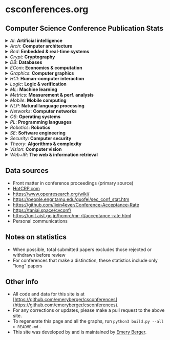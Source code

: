 # csconferences.org

## Computer Science Conference Publication Stats


<details>
<summary>
<em>AI</em>: <b>Artificial intelligence</b>
</summary>
<A NAME="AAAI"></A>
<P><B><A HREF="https://dblp.org/db/conf/aaai/index.html">AAAI</A></B>
 <em>mean acceptance rate, last 5 years: 19%</em></P>
<IMG SRC="https://github.com/emeryberger/csconferences/blob/main/graphs/AAAI.png?raw=true" WIDTH="500">
<A NAME="IJCAI"></A>
<P><B><A HREF="https://dblp.org/db/conf/ijcai/index.html">IJCAI</A></B>
 <em>mean acceptance rate, last 5 years: 16%</em></P>
<IMG SRC="https://github.com/emeryberger/csconferences/blob/main/graphs/IJCAI.png?raw=true" WIDTH="500">
</details>
<details>
<summary>
<em>Arch</em>: <b>Computer architecture</b>
</summary>
<A NAME="ASPLOS"></A>
<P><B><A HREF="https://dblp.org/db/conf/asplos/index.html">ASPLOS</A></B>
 <em>mean acceptance rate, last 5 years: 21%</em></P>
<IMG SRC="https://github.com/emeryberger/csconferences/blob/main/graphs/ASPLOS.png?raw=true" WIDTH="500">
<A NAME="HPCA"></A>
<P><B><A HREF="https://dblp.org/db/conf/hpca/index.html">HPCA</A></B>
 <em>mean acceptance rate, last 5 years: 25%</em></P>
<IMG SRC="https://github.com/emeryberger/csconferences/blob/main/graphs/HPCA.png?raw=true" WIDTH="500">
<A NAME="ISCA"></A>
<P><B><A HREF="https://dblp.org/db/conf/isca/index.html">ISCA</A></B>
 <em>mean acceptance rate, last 5 years: 18%</em></P>
<IMG SRC="https://github.com/emeryberger/csconferences/blob/main/graphs/ISCA.png?raw=true" WIDTH="500">
<A NAME="MICRO"></A>
<P><B><A HREF="https://dblp.org/db/conf/micro/index.html">MICRO</A></B>
 <em>mean acceptance rate, last 5 years: 22%</em></P>
<IMG SRC="https://github.com/emeryberger/csconferences/blob/main/graphs/MICRO.png?raw=true" WIDTH="500">
</details>
<details>
<summary>
<em>Bed</em>: <b>Embedded & real-time systems</b>
</summary>
<A NAME="RTAS"></A>
<P><B><A HREF="https://dblp.org/db/conf/rtas/index.html">RTAS</A></B>
 <em>mean acceptance rate, last 5 years: 28%</em></P>
<IMG SRC="https://github.com/emeryberger/csconferences/blob/main/graphs/RTAS.png?raw=true" WIDTH="500">
<A NAME="RTSS"></A>
<P><B><A HREF="https://dblp.org/db/conf/rtss/index.html">RTSS</A></B>
 <em>mean acceptance rate, last 5 years: 25%</em></P>
<IMG SRC="https://github.com/emeryberger/csconferences/blob/main/graphs/RTSS.png?raw=true" WIDTH="500">
</details>
<details>
<summary>
<em>Crypt</em>: <b>Cryptography</b>
</summary>
<A NAME="CRYPTO"></A>
<P><B><A HREF="https://dblp.org/db/conf/crypto/index.html">CRYPTO</A></B>
 <em>mean acceptance rate, last 5 years: 23%</em></P>
<IMG SRC="https://github.com/emeryberger/csconferences/blob/main/graphs/CRYPTO.png?raw=true" WIDTH="500">
<A NAME="EuroCrypt"></A>
<P><B><A HREF="https://dblp.org/db/conf/eurocrypt/index.html">EuroCrypt</A></B>
 <em>mean acceptance rate, last 5 years: 22%</em></P>
<IMG SRC="https://github.com/emeryberger/csconferences/blob/main/graphs/EuroCrypt.png?raw=true" WIDTH="500">
</details>
<details>
<summary>
<em>DB</em>: <b>Databases</b>
</summary>
<A NAME="ICDE"></A>
<P><B><A HREF="https://dblp.org/db/conf/icde/index.html">ICDE</A></B>
 <em>mean acceptance rate, last 5 years: 24%</em></P>
<IMG SRC="https://github.com/emeryberger/csconferences/blob/main/graphs/ICDE.png?raw=true" WIDTH="500">
<A NAME="PODS"></A>
<P><B><A HREF="https://dblp.org/db/conf/pods/index.html">PODS</A></B>
 <em>mean acceptance rate, last 5 years: 36%</em></P>
<IMG SRC="https://github.com/emeryberger/csconferences/blob/main/graphs/PODS.png?raw=true" WIDTH="500">
<A NAME="SIGMOD"></A>
<P><B><A HREF="https://dblp.org/db/conf/sigmod/index.html">SIGMOD</A></B>
 <em>mean acceptance rate, last 5 years: 28%</em></P>
<IMG SRC="https://github.com/emeryberger/csconferences/blob/main/graphs/SIGMOD.png?raw=true" WIDTH="500">
<A NAME="VLDB"></A>
<P><B><A HREF="https://dblp.org/db/conf/vldb/index.html">VLDB</A></B>
 <em>mean acceptance rate, last 5 years: 23%</em></P>
<IMG SRC="https://github.com/emeryberger/csconferences/blob/main/graphs/VLDB.png?raw=true" WIDTH="500">
</details>
<details>
<summary>
<em>ECom</em>: <b>Economics & computation</b>
</summary>
<A NAME="EC"></A>
<P><B><A HREF="https://dblp.org/db/conf/ec/index.html">EC</A></B>
 <em>mean acceptance rate, last 5 years: 25%</em></P>
<IMG SRC="https://github.com/emeryberger/csconferences/blob/main/graphs/EC.png?raw=true" WIDTH="500">
</details>
<details>
<summary>
<em>Graphics</em>: <b>Computer graphics</b>
</summary>
<A NAME="SIGGRAPH"></A>
<P><B><A HREF="https://dblp.org/db/conf/siggraph/index.html">SIGGRAPH</A></B>
 <em>mean acceptance rate, last 5 years: 28%</em></P>
<IMG SRC="https://github.com/emeryberger/csconferences/blob/main/graphs/SIGGRAPH.png?raw=true" WIDTH="500">
</details>
<details>
<summary>
<em>HCI</em>: <b>Human-computer interaction</b>
</summary>
<A NAME="CHI"></A>
<P><B><A HREF="https://dblp.org/db/conf/chi/index.html">CHI</A></B>
 <em>mean acceptance rate, last 5 years: 25%</em></P>
<IMG SRC="https://github.com/emeryberger/csconferences/blob/main/graphs/CHI.png?raw=true" WIDTH="500">
<A NAME="UIST"></A>
<P><B><A HREF="https://dblp.org/db/conf/uist/index.html">UIST</A></B>
 <em>mean acceptance rate, last 5 years: 24%</em></P>
<IMG SRC="https://github.com/emeryberger/csconferences/blob/main/graphs/UIST.png?raw=true" WIDTH="500">
</details>
<details>
<summary>
<em>Logic</em>: <b>Logic & verification</b>
</summary>
<A NAME="CAV"></A>
<P><B><A HREF="https://dblp.org/db/conf/cav/index.html">CAV</A></B>
 <em>mean acceptance rate, last 5 years: 20%</em></P>
<IMG SRC="https://github.com/emeryberger/csconferences/blob/main/graphs/CAV.png?raw=true" WIDTH="500">
<A NAME="LICS"></A>
<P><B><A HREF="https://dblp.org/db/conf/lics/index.html">LICS</A></B>
 <em>mean acceptance rate, last 5 years: 39%</em></P>
<IMG SRC="https://github.com/emeryberger/csconferences/blob/main/graphs/LICS.png?raw=true" WIDTH="500">
</details>
<details>
<summary>
<em>ML</em>: <b>Machine learning</b>
</summary>
<A NAME="ICLR"></A>
<P><B><A HREF="https://dblp.org/db/conf/iclr/index.html">ICLR</A></B>
 <em>mean acceptance rate, last 5 years: 30%</em></P>
<IMG SRC="https://github.com/emeryberger/csconferences/blob/main/graphs/ICLR.png?raw=true" WIDTH="500">
<A NAME="ICML"></A>
<P><B><A HREF="https://dblp.org/db/conf/icml/index.html">ICML</A></B>
 <em>mean acceptance rate, last 5 years: 23%</em></P>
<IMG SRC="https://github.com/emeryberger/csconferences/blob/main/graphs/ICML.png?raw=true" WIDTH="500">
<A NAME="NeurIPS"></A>
<P><B><A HREF="https://dblp.org/db/conf/neurips/index.html">NeurIPS</A></B>
 <em>mean acceptance rate, last 5 years: 22%</em></P>
<IMG SRC="https://github.com/emeryberger/csconferences/blob/main/graphs/NeurIPS.png?raw=true" WIDTH="500">
</details>
<details>
<summary>
<em>Metrics</em>: <b>Measurement & perf. analysis</b>
</summary>
<A NAME="IMC"></A>
<P><B><A HREF="https://dblp.org/db/conf/imc/index.html">IMC</A></B>
 <em>mean acceptance rate, last 5 years: 31%</em></P>
<IMG SRC="https://github.com/emeryberger/csconferences/blob/main/graphs/IMC.png?raw=true" WIDTH="500">
<A NAME="SIGMETRICS"></A>
<P><B><A HREF="https://dblp.org/db/conf/sigmetrics/index.html">SIGMETRICS</A></B>
 <em>mean acceptance rate, last 5 years: 17%</em></P>
<IMG SRC="https://github.com/emeryberger/csconferences/blob/main/graphs/SIGMETRICS.png?raw=true" WIDTH="500">
</details>
<details>
<summary>
<em>Mobile</em>: <b>Mobile computing</b>
</summary>
<A NAME="MobiCom"></A>
<P><B><A HREF="https://dblp.org/db/conf/mobicom/index.html">MobiCom</A></B>
 <em>mean acceptance rate, last 5 years: 18%</em></P>
<IMG SRC="https://github.com/emeryberger/csconferences/blob/main/graphs/MobiCom.png?raw=true" WIDTH="500">
</details>
<details>
<summary>
<em>NLP</em>: <b>Natural language processing</b>
</summary>
<A NAME="ACL"></A>
<P><B><A HREF="https://dblp.org/db/conf/acl/index.html">ACL</A></B>
 <em>mean acceptance rate, last 5 years: 26%</em></P>
<IMG SRC="https://github.com/emeryberger/csconferences/blob/main/graphs/ACL.png?raw=true" WIDTH="500">
<A NAME="EMNLP"></A>
<P><B><A HREF="https://dblp.org/db/conf/emnlp/index.html">EMNLP</A></B>
 <em>mean acceptance rate, last 5 years: 25%</em></P>
<IMG SRC="https://github.com/emeryberger/csconferences/blob/main/graphs/EMNLP.png?raw=true" WIDTH="500">
</details>
<details>
<summary>
<em>Networks</em>: <b>Computer networks</b>
</summary>
<A NAME="NSDI"></A>
<P><B><A HREF="https://dblp.org/db/conf/nsdi/index.html">NSDI</A></B>
 <em>mean acceptance rate, last 5 years: 17%</em></P>
<IMG SRC="https://github.com/emeryberger/csconferences/blob/main/graphs/NSDI.png?raw=true" WIDTH="500">
<A NAME="SIGCOMM"></A>
<P><B><A HREF="https://dblp.org/db/conf/sigcomm/index.html">SIGCOMM</A></B>
 <em>mean acceptance rate, last 5 years: 19%</em></P>
<IMG SRC="https://github.com/emeryberger/csconferences/blob/main/graphs/SIGCOMM.png?raw=true" WIDTH="500">
</details>
<details>
<summary>
<em>OS</em>: <b>Operating systems</b>
</summary>
<A NAME="EuroSys"></A>
<P><B><A HREF="https://dblp.org/db/conf/eurosys/index.html">EuroSys</A></B>
 <em>mean acceptance rate, last 5 years: 21%</em></P>
<IMG SRC="https://github.com/emeryberger/csconferences/blob/main/graphs/EuroSys.png?raw=true" WIDTH="500">
<A NAME="FAST"></A>
<P><B><A HREF="https://dblp.org/db/conf/fast/index.html">FAST</A></B>
 <em>mean acceptance rate, last 5 years: 19%</em></P>
<IMG SRC="https://github.com/emeryberger/csconferences/blob/main/graphs/FAST.png?raw=true" WIDTH="500">
<A NAME="OSDI"></A>
<P><B><A HREF="https://dblp.org/db/conf/osdi/index.html">OSDI</A></B>
 <em>mean acceptance rate, last 5 years: 19%</em></P>
<IMG SRC="https://github.com/emeryberger/csconferences/blob/main/graphs/OSDI.png?raw=true" WIDTH="500">
<A NAME="SOSP"></A>
<P><B><A HREF="https://dblp.org/db/conf/sosp/index.html">SOSP</A></B>
 <em>mean acceptance rate, last 5 years: 16%</em></P>
<IMG SRC="https://github.com/emeryberger/csconferences/blob/main/graphs/SOSP.png?raw=true" WIDTH="500">
<A NAME="USENIX-ATC"></A>
<P><B><A HREF="https://dblp.org/db/conf/usenix-atc/index.html">USENIX-ATC</A></B>
 <em>mean acceptance rate, last 5 years: 20%</em></P>
<IMG SRC="https://github.com/emeryberger/csconferences/blob/main/graphs/USENIX-ATC.png?raw=true" WIDTH="500">
</details>
<details>
<summary>
<em>PL</em>: <b>Programming languages</b>
</summary>
<A NAME="CC"></A>
<P><B><A HREF="https://dblp.org/db/conf/cc/index.html">CC</A></B>
 <em>mean acceptance rate, last 5 years: 39%</em></P>
<IMG SRC="https://github.com/emeryberger/csconferences/blob/main/graphs/CC.png?raw=true" WIDTH="500">
<A NAME="CGO"></A>
<P><B><A HREF="https://dblp.org/db/conf/cgo/index.html">CGO</A></B>
 <em>mean acceptance rate, last 5 years: 30%</em></P>
<IMG SRC="https://github.com/emeryberger/csconferences/blob/main/graphs/CGO.png?raw=true" WIDTH="500">
<A NAME="ECOOP"></A>
<P><B><A HREF="https://dblp.org/db/conf/ecoop/index.html">ECOOP</A></B>
 <em>mean acceptance rate, last 5 years: 41%</em></P>
<IMG SRC="https://github.com/emeryberger/csconferences/blob/main/graphs/ECOOP.png?raw=true" WIDTH="500">
<A NAME="ICFP"></A>
<P><B><A HREF="https://dblp.org/db/conf/icfp/index.html">ICFP</A></B>
 <em>mean acceptance rate, last 5 years: 34%</em></P>
<IMG SRC="https://github.com/emeryberger/csconferences/blob/main/graphs/ICFP.png?raw=true" WIDTH="500">
<A NAME="ISMM"></A>
<P><B><A HREF="https://dblp.org/db/conf/ismm/index.html">ISMM</A></B>
 <em>mean acceptance rate, last 5 years: 52%</em></P>
<IMG SRC="https://github.com/emeryberger/csconferences/blob/main/graphs/ISMM.png?raw=true" WIDTH="500">
<A NAME="OOPSLA"></A>
<P><B><A HREF="https://dblp.org/db/conf/oopsla/index.html">OOPSLA</A></B>
 <em>mean acceptance rate, last 5 years: 34%</em></P>
<IMG SRC="https://github.com/emeryberger/csconferences/blob/main/graphs/OOPSLA.png?raw=true" WIDTH="500">
<A NAME="PLDI"></A>
<P><B><A HREF="https://dblp.org/db/conf/pldi/index.html">PLDI</A></B>
 <em>mean acceptance rate, last 5 years: 25%</em></P>
<IMG SRC="https://github.com/emeryberger/csconferences/blob/main/graphs/PLDI.png?raw=true" WIDTH="500">
<A NAME="POPL"></A>
<P><B><A HREF="https://dblp.org/db/conf/popl/index.html">POPL</A></B>
 <em>mean acceptance rate, last 5 years: 25%</em></P>
<IMG SRC="https://github.com/emeryberger/csconferences/blob/main/graphs/POPL.png?raw=true" WIDTH="500">
<A NAME="PPoPP"></A>
<P><B><A HREF="https://dblp.org/db/conf/ppopp/index.html">PPoPP</A></B>
 <em>mean acceptance rate, last 5 years: 22%</em></P>
<IMG SRC="https://github.com/emeryberger/csconferences/blob/main/graphs/PPoPP.png?raw=true" WIDTH="500">
</details>
<details>
<summary>
<em>Robotics</em>: <b>Robotics</b>
</summary>
<A NAME="ICRA"></A>
<P><B><A HREF="https://dblp.org/db/conf/icra/index.html">ICRA</A></B>
 <em>mean acceptance rate, last 5 years: 43%</em></P>
<IMG SRC="https://github.com/emeryberger/csconferences/blob/main/graphs/ICRA.png?raw=true" WIDTH="500">
<A NAME="IROS"></A>
<P><B><A HREF="https://dblp.org/db/conf/iros/index.html">IROS</A></B>
 <em>mean acceptance rate, last 5 years: 46%</em></P>
<IMG SRC="https://github.com/emeryberger/csconferences/blob/main/graphs/IROS.png?raw=true" WIDTH="500">
</details>
<details>
<summary>
<em>SE</em>: <b>Software engineering</b>
</summary>
<A NAME="ASE"></A>
<P><B><A HREF="https://dblp.org/db/conf/ase/index.html">ASE</A></B>
 <em>mean acceptance rate, last 5 years: 21%</em></P>
<IMG SRC="https://github.com/emeryberger/csconferences/blob/main/graphs/ASE.png?raw=true" WIDTH="500">
<A NAME="FSE"></A>
<P><B><A HREF="https://dblp.org/db/conf/fse/index.html">FSE</A></B>
 <em>mean acceptance rate, last 5 years: 24%</em></P>
<IMG SRC="https://github.com/emeryberger/csconferences/blob/main/graphs/FSE.png?raw=true" WIDTH="500">
<A NAME="ICSE"></A>
<P><B><A HREF="https://dblp.org/db/conf/icse/index.html">ICSE</A></B>
 <em>mean acceptance rate, last 5 years: 23%</em></P>
<IMG SRC="https://github.com/emeryberger/csconferences/blob/main/graphs/ICSE.png?raw=true" WIDTH="500">
<A NAME="ISSTA"></A>
<P><B><A HREF="https://dblp.org/db/conf/issta/index.html">ISSTA</A></B>
 <em>mean acceptance rate, last 5 years: 24%</em></P>
<IMG SRC="https://github.com/emeryberger/csconferences/blob/main/graphs/ISSTA.png?raw=true" WIDTH="500">
</details>
<details>
<summary>
<em>Security</em>: <b>Computer security</b>
</summary>
<A NAME="CCS"></A>
<P><B><A HREF="https://dblp.org/db/conf/ccs/index.html">CCS</A></B>
 <em>mean acceptance rate, last 5 years: 18%</em></P>
<IMG SRC="https://github.com/emeryberger/csconferences/blob/main/graphs/CCS.png?raw=true" WIDTH="500">
<A NAME="NDSS"></A>
<P><B><A HREF="https://dblp.org/db/conf/ndss/index.html">NDSS</A></B>
 <em>mean acceptance rate, last 5 years: 17%</em></P>
<IMG SRC="https://github.com/emeryberger/csconferences/blob/main/graphs/NDSS.png?raw=true" WIDTH="500">
<A NAME="Oakland"></A>
<P><B><A HREF="https://dblp.org/db/conf/oakland/index.html">Oakland</A></B>
 <em>mean acceptance rate, last 5 years: 13%</em></P>
<IMG SRC="https://github.com/emeryberger/csconferences/blob/main/graphs/Oakland.png?raw=true" WIDTH="500">
<A NAME="UsenixSec"></A>
<P><B><A HREF="https://dblp.org/db/conf/usenixsec/index.html">UsenixSec</A></B>
 <em>mean acceptance rate, last 5 years: 17%</em></P>
<IMG SRC="https://github.com/emeryberger/csconferences/blob/main/graphs/UsenixSec.png?raw=true" WIDTH="500">
</details>
<details>
<summary>
<em>Theory</em>: <b>Algorithms & complexity</b>
</summary>
<A NAME="FOCS"></A>
<P><B><A HREF="https://dblp.org/db/conf/focs/index.html">FOCS</A></B>
 <em>mean acceptance rate, last 5 years: 32%</em></P>
<IMG SRC="https://github.com/emeryberger/csconferences/blob/main/graphs/FOCS.png?raw=true" WIDTH="500">
<A NAME="SODA"></A>
<P><B><A HREF="https://dblp.org/db/conf/soda/index.html">SODA</A></B>
 <em>mean acceptance rate, last 5 years: 31%</em></P>
<IMG SRC="https://github.com/emeryberger/csconferences/blob/main/graphs/SODA.png?raw=true" WIDTH="500">
<A NAME="STOC"></A>
<P><B><A HREF="https://dblp.org/db/conf/stoc/index.html">STOC</A></B>
 <em>mean acceptance rate, last 5 years: 27%</em></P>
<IMG SRC="https://github.com/emeryberger/csconferences/blob/main/graphs/STOC.png?raw=true" WIDTH="500">
</details>
<details>
<summary>
<em>Vision</em>: <b>Computer vision</b>
</summary>
<A NAME="CVPR"></A>
<P><B><A HREF="https://dblp.org/db/conf/cvpr/index.html">CVPR</A></B>
 <em>mean acceptance rate, last 5 years: 24%</em></P>
<IMG SRC="https://github.com/emeryberger/csconferences/blob/main/graphs/CVPR.png?raw=true" WIDTH="500">
<A NAME="ECCV"></A>
<P><B><A HREF="https://dblp.org/db/conf/eccv/index.html">ECCV</A></B>
 <em>mean acceptance rate, last 5 years: 28%</em></P>
<IMG SRC="https://github.com/emeryberger/csconferences/blob/main/graphs/ECCV.png?raw=true" WIDTH="500">
<A NAME="ICCV"></A>
<P><B><A HREF="https://dblp.org/db/conf/iccv/index.html">ICCV</A></B>
 <em>mean acceptance rate, last 5 years: 28%</em></P>
<IMG SRC="https://github.com/emeryberger/csconferences/blob/main/graphs/ICCV.png?raw=true" WIDTH="500">
</details>
<details>
<summary>
<em>Web+IR</em>: <b>The web & information retrieval</b>
</summary>
<A NAME="SIGIR"></A>
<P><B><A HREF="https://dblp.org/db/conf/sigir/index.html">SIGIR</A></B>
 <em>mean acceptance rate, last 5 years: 22%</em></P>
<IMG SRC="https://github.com/emeryberger/csconferences/blob/main/graphs/SIGIR.png?raw=true" WIDTH="500">
<A NAME="WSDM"></A>
<P><B><A HREF="https://dblp.org/db/conf/wsdm/index.html">WSDM</A></B>
 <em>mean acceptance rate, last 5 years: 16%</em></P>
<IMG SRC="https://github.com/emeryberger/csconferences/blob/main/graphs/WSDM.png?raw=true" WIDTH="500">
<A NAME="WWW"></A>
<P><B><A HREF="https://dblp.org/db/conf/www/index.html">WWW</A></B>
 <em>mean acceptance rate, last 5 years: 18%</em></P>
<IMG SRC="https://github.com/emeryberger/csconferences/blob/main/graphs/WWW.png?raw=true" WIDTH="500">
</details>


## Data sources

* Front matter in conference proceedings (primary source)
* [HotCRP.com](https://hotcrp.com)
* https://www.openresearch.org/wiki/
* https://people.engr.tamu.edu/guofei/sec_conf_stat.htm
* https://github.com/lixin4ever/Conference-Acceptance-Rate
* https://taniai.space/cvconf/
* https://unit.aist.go.jp/hcmrc/mr-rt/acceptance-rate.html
* Personal communications

## Notes on statistics

* When possible, total submitted papers excludes those rejected or withdrawn before review
* For conferences that make a distinction, these statistics include only "long" papers

## Other info

* All code and data for this site is at [https://github.com/emeryberger/csconferences](https://github.com/emeryberger/csconferences).
* For any corrections or updates, please make a pull request to the above site.
* To regenerate this page and all the graphs, run `python3 build.py --all > README.md` .
* This site was developed by and is maintained by [Emery Berger](https://github.com/emeryberger).
    
